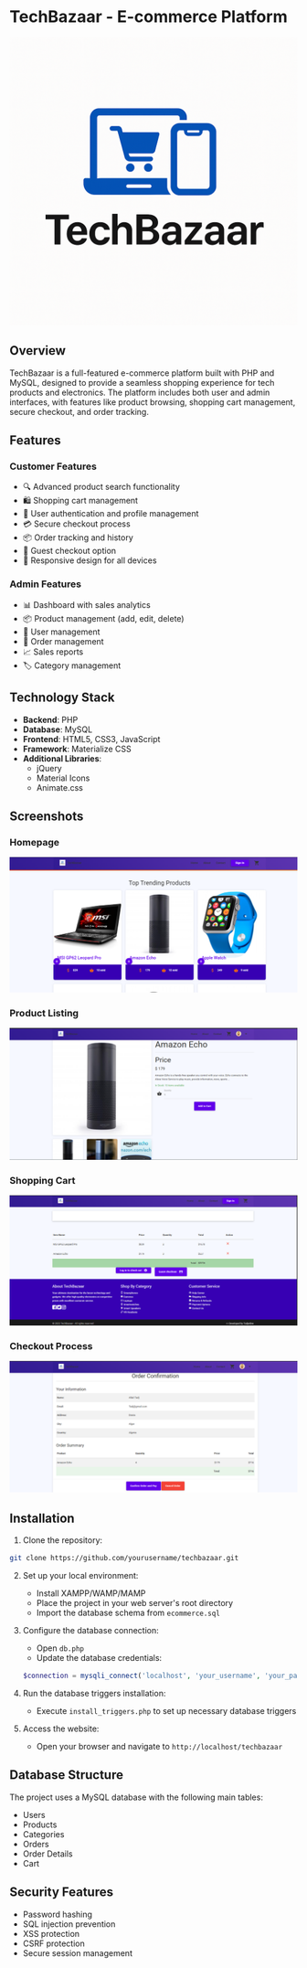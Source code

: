 # TechBazaar - E-commerce Platform

![TechBazaar Logo](src/img/TechBazaar.png)

## Overview
TechBazaar is a full-featured e-commerce platform built with PHP and MySQL, designed to provide a seamless shopping experience for tech products and electronics. The platform includes both user and admin interfaces, with features like product browsing, shopping cart management, secure checkout, and order tracking.

## Features

### Customer Features
- 🔍 Advanced product search functionality
- 🛍️ Shopping cart management
- 👤 User authentication and profile management
- 💳 Secure checkout process
- 📦 Order tracking and history
- 🎯 Guest checkout option
- 📱 Responsive design for all devices

### Admin Features
- 📊 Dashboard with sales analytics
- 📦 Product management (add, edit, delete)
- 👥 User management
- 📝 Order management
- 📈 Sales reports
- 🏷️ Category management

## Technology Stack
- **Backend**: PHP
- **Database**: MySQL
- **Frontend**: HTML5, CSS3, JavaScript
- **Framework**: Materialize CSS
- **Additional Libraries**: 
  - jQuery
  - Material Icons
  - Animate.css

## Screenshots

### Homepage
![Homepage](screenshots/Middle01.PNG)

### Product Listing
![Product Listing](screenshots/ProductDetails.PNG)

### Shopping Cart
![Shopping Cart](screenshots/Cart.PNG)

### Checkout Process
![Checkout](screenshots/Order.PNG)

## Installation

1. Clone the repository:
```bash
git clone https://github.com/yourusername/techbazaar.git
```

2. Set up your local environment:
   - Install XAMPP/WAMP/MAMP
   - Place the project in your web server's root directory
   - Import the database schema from `ecommerce.sql`

3. Configure the database connection:
   - Open `db.php`
   - Update the database credentials:
   ```php
   $connection = mysqli_connect('localhost', 'your_username', 'your_password', 'ecommerce_db');
   ```

4. Run the database triggers installation:
   - Execute `install_triggers.php` to set up necessary database triggers

5. Access the website:
   - Open your browser and navigate to `http://localhost/techbazaar`

## Database Structure
The project uses a MySQL database with the following main tables:
- Users
- Products
- Categories
- Orders
- Order Details
- Cart

## Security Features
- Password hashing
- SQL injection prevention
- XSS protection
- CSRF protection
- Secure session management
